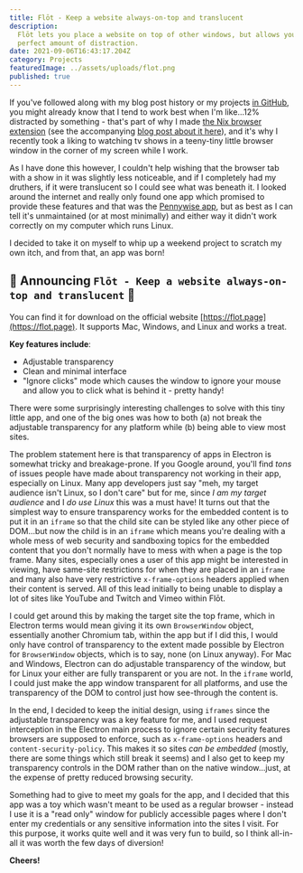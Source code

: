 ```yaml
---
title: Flōt - Keep a website always-on-top and translucent
description:
  Flōt lets you place a website on top of other windows, but allows you to see through to the content underneath. The
  perfect amount of distraction.
date: 2021-09-06T16:43:17.204Z
category: Projects
featuredImage: ../assets/uploads/flot.png
published: true
---
```


If you've followed along with my blog post history or my projects [in GitHub](https://github.com/andrewbrey), you might
already know that I tend to work best when I'm like...12% distracted by something - that's part of why I made
[the Nix browser extension](https://chrome.google.com/webstore/detail/nix-the-simple-noise-mixe/okhnofjkdbkfhkfmlggbnghhfeimfdhm)
(see the accompanying [blog post about it here](https://blog.andrewbrey.com/2021-02-06-nix-the-simple-noise-mixer/)),
and it's why I recently took a liking to watching tv shows in a teeny-tiny little browser window in the corner of my
screen while I work.

As I have done this however, I couldn't help wishing that the browser tab with a show in it was slightly less
noticeable, and if I completely had my druthers, if it were translucent so I could see what was beneath it. I looked
around the internet and really only found one app which promised to provide these features and that was the
[Pennywise app](https://github.com/kamranahmedse/pennywise), but as best as I can tell it's unmaintained (or at most
minimally) and either way it didn't work correctly on my computer which runs Linux.

I decided to take it on myself to whip up a weekend project to scratch my own itch, and from that, an app was born!

## 🎉 Announcing `Flōt - Keep a website always-on-top and translucent` 🎉

You can find it for download on the official website [https://flot.page](https://flot.page). It supports Mac, Windows,
and Linux and works a treat.

**Key features include**:

- Adjustable transparency
- Clean and minimal interface
- "Ignore clicks" mode which causes the window to ignore your mouse and allow you to click what is behind it - pretty
  handy!

There were some surprisingly interesting challenges to solve with this tiny little app, and one of the big ones was how
to both (a) not break the adjustable transparency for any platform while (b) being able to view most sites.

The problem statement here is that transparency of apps in Electron is somewhat tricky and breakage-prone. If you Google
around, you'll find _tons_ of issues people have made about transparency not working in their app, especially on Linux.
Many app developers just say "meh, my target audience isn't Linux, so I don't care" but for me, since _I am my target
audience_ and I _do use Linux_ this was a must have! It turns out that the simplest way to ensure transparency works for
the embedded content is to put it in an `iframe` so that the child site can be styled like any other piece of DOM...but
now the child is in an `iframe` which means you're dealing with a whole mess of web security and sandboxing topics for
the embedded content that you don't normally have to mess with when a page is the top frame. Many sites, especially ones
a user of this app might be interested in viewing, have same-site restrictions for when they are placed in an `iframe`
and many also have very restrictive `x-frame-options` headers applied when their content is served. All of this lead
initially to being unable to display a lot of sites like YouTube and Twitch and Vimeo within Flōt.

I could get around this by making the target site the top frame, which in Electron terms would mean giving it its own
`BrowserWindow` object, essentially another Chromium tab, within the app but if I did this, I would only have control of
transparency to the extent made possible by Electron for `BrowserWindow` objects, which is to say, none (on Linux
anyway). For Mac and Windows, Electron can do adjustable transparency of the window, but for Linux your either are fully
transparent or you are not. In the `iframe` world, I could just make the app window transparent for all platforms, and
use the transparency of the DOM to control just how see-through the content is.

In the end, I decided to keep the initial design, using `iframes` since the adjustable transparency was a key feature
for me, and I used request interception in the Electron main process to ignore certain security features browsers are
supposed to enforce, such as `x-frame-options` headers and `content-security-policy`. This makes it so sites _can be
embedded_ (mostly, there are some things which still break it seems) and I also get to keep my transparency controls in
the DOM rather than on the native window...just, at the expense of pretty reduced browsing security.

Something had to give to meet my goals for the app, and I decided that this app was a toy which wasn't meant to be used
as a regular browser - instead I use it is a "read only" window for publicly accessible pages where I don't enter my
credentials or any sensitive information into the sites I visit. For this purpose, it works quite well and it was very
fun to build, so I think all-in-all it was worth the few days of diversion!

**Cheers!**
